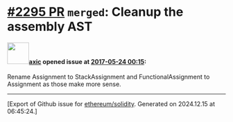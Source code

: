 # [\#2295 PR](https://github.com/ethereum/solidity/pull/2295) `merged`: Cleanup the assembly AST

#### <img src="https://avatars.githubusercontent.com/u/20340?v=4" width="50">[axic](https://github.com/axic) opened issue at [2017-05-24 00:15](https://github.com/ethereum/solidity/pull/2295):

Rename Assignment to StackAssignment and FunctionalAssignment to Assignment as those make more sense.




-------------------------------------------------------------------------------



[Export of Github issue for [ethereum/solidity](https://github.com/ethereum/solidity). Generated on 2024.12.15 at 06:45:24.]
